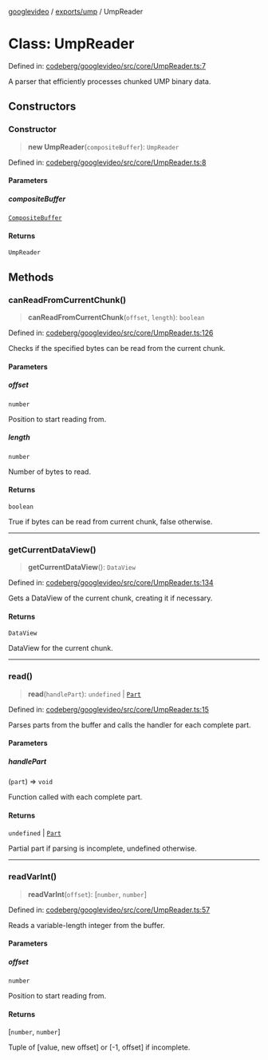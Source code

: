 [googlevideo](../../../README.md) / [exports/ump](../README.md) / UmpReader

# Class: UmpReader

Defined in: [codeberg/googlevideo/src/core/UmpReader.ts:7](https://github.com/LuanRT/googlevideo/blob/19854137cadaf49fd755394883dfd7fe5fdaba20/src/core/UmpReader.ts#L7)

A parser that efficiently processes chunked UMP binary data.

## Constructors

### Constructor

> **new UmpReader**(`compositeBuffer`): `UmpReader`

Defined in: [codeberg/googlevideo/src/core/UmpReader.ts:8](https://github.com/LuanRT/googlevideo/blob/19854137cadaf49fd755394883dfd7fe5fdaba20/src/core/UmpReader.ts#L8)

#### Parameters

##### compositeBuffer

[`CompositeBuffer`](CompositeBuffer.md)

#### Returns

`UmpReader`

## Methods

### canReadFromCurrentChunk()

> **canReadFromCurrentChunk**(`offset`, `length`): `boolean`

Defined in: [codeberg/googlevideo/src/core/UmpReader.ts:126](https://github.com/LuanRT/googlevideo/blob/19854137cadaf49fd755394883dfd7fe5fdaba20/src/core/UmpReader.ts#L126)

Checks if the specified bytes can be read from the current chunk.

#### Parameters

##### offset

`number`

Position to start reading from.

##### length

`number`

Number of bytes to read.

#### Returns

`boolean`

True if bytes can be read from current chunk, false otherwise.

***

### getCurrentDataView()

> **getCurrentDataView**(): `DataView`

Defined in: [codeberg/googlevideo/src/core/UmpReader.ts:134](https://github.com/LuanRT/googlevideo/blob/19854137cadaf49fd755394883dfd7fe5fdaba20/src/core/UmpReader.ts#L134)

Gets a DataView of the current chunk, creating it if necessary.

#### Returns

`DataView`

DataView for the current chunk.

***

### read()

> **read**(`handlePart`): `undefined` \| [`Part`](../../../types/shared/type-aliases/Part.md)

Defined in: [codeberg/googlevideo/src/core/UmpReader.ts:15](https://github.com/LuanRT/googlevideo/blob/19854137cadaf49fd755394883dfd7fe5fdaba20/src/core/UmpReader.ts#L15)

Parses parts from the buffer and calls the handler for each complete part.

#### Parameters

##### handlePart

(`part`) => `void`

Function called with each complete part.

#### Returns

`undefined` \| [`Part`](../../../types/shared/type-aliases/Part.md)

Partial part if parsing is incomplete, undefined otherwise.

***

### readVarInt()

> **readVarInt**(`offset`): \[`number`, `number`\]

Defined in: [codeberg/googlevideo/src/core/UmpReader.ts:57](https://github.com/LuanRT/googlevideo/blob/19854137cadaf49fd755394883dfd7fe5fdaba20/src/core/UmpReader.ts#L57)

Reads a variable-length integer from the buffer.

#### Parameters

##### offset

`number`

Position to start reading from.

#### Returns

\[`number`, `number`\]

Tuple of [value, new offset] or [-1, offset] if incomplete.

